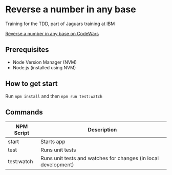 #  Reverse a number in any base

Training for the TDD, part of Jaguars training at IBM

[Reverse a number in any base on CodeWars](https://www.codewars.com/kata/6469e4c905eaefffd44b6504)

## Prerequisites

- Node Version Manager (NVM)
- Node.js (installed using NVM)

## How to get start

Run `npm install` and then `npm run test:watch`

## Commands

| NPM Script | Description                                                    |
| ---------- | -------------------------------------------------------------- |
| start      | Starts app                                                     |
| test       | Runs unit tests                                                |
| test:watch | Runs unit tests and watches for changes (in local development) |
